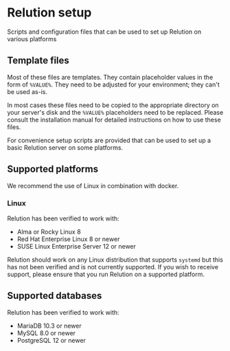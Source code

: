 # Relution setup

Scripts and configuration files that can be used to set up Relution on various platforms

## Template files

Most of these files are templates. They contain placeholder values in the form of `%VALUE%`. They need to be adjusted for your environment; they can't be used as-is.

In most cases these files need to be copied to the appropriate directory on your server's disk and the `%VALUE%` placeholders need to be replaced. Please consult the installation manual for detailed instructions on how to use these files.

For convenience setup scripts are provided that can be used to set up a basic Relution server on some platforms.

## Supported platforms

We recommend the use of Linux in combination with docker.

### Linux

Relution has been verified to work with:

- Alma or Rocky Linux 8
- Red Hat Enterprise Linux 8 or newer
- SUSE Linux Enterprise Server 12 or newer

Relution should work on any Linux distribution that supports `systemd` but this has not been verified and is not currently supported. If you wish to receive support, please ensure that you run Relution on a supported platform.

## Supported databases

Relution has been verified to work with:

- MariaDB 10.3 or newer
- MySQL 8.0 or newer
- PostgreSQL 12 or newer
